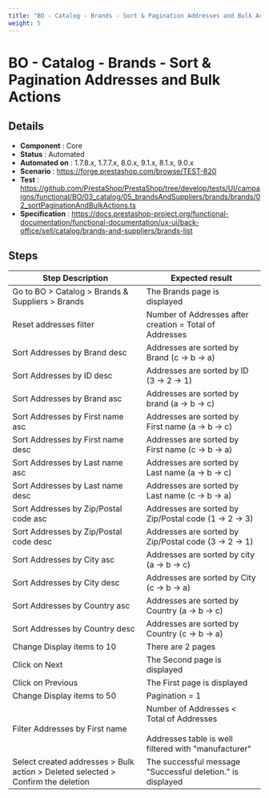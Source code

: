 ```yaml
---
title: "BO - Catalog - Brands - Sort & Pagination Addresses and Bulk Actions"
weight: 5
---
```


# BO - Catalog - Brands - Sort & Pagination Addresses and Bulk Actions
## Details
* **Component** : Core
* **Status** : Automated
* **Automated on** : 1.7.8.x, 1.7.7.x, 8.0.x, 9.1.x, 8.1.x, 9.0.x
* **Scenario** : https://forge.prestashop.com/browse/TEST-820
* **Test** : https://github.com/PrestaShop/PrestaShop/tree/develop/tests/UI/campaigns/functional/BO/03_catalog/05_brandsAndSuppliers/brands/brands/02_sortPaginationAndBulkActions.ts
* **Specification** : https://docs.prestashop-project.org/functional-documentation/functional-documentation/ux-ui/back-office/sell/catalog/brands-and-suppliers/brands-list

## Steps
| Step Description | Expected result |
| ----- | ----- |
| Go to BO > Catalog > Brands & Suppliers > Brands | The Brands page is displayed |
| Reset addresses filter | Number of Addresses after creation = Total of Addresses |
| Sort Addresses by Brand desc | Addresses are sorted by Brand (c -> b -> a) |
| Sort Addresses by ID desc | Addresses are sorted by ID (3 -> 2 -> 1) |
| Sort Addresses by Brand asc | Addresses are sorted by brand (a -> b -> c) |
| Sort Addresses by First name asc | Addresses are sorted by First name (a -> b -> c) |
| Sort Addresses by First name desc | Addresses are sorted by First name (c -> b -> a) |
| Sort Addresses by Last name asc | Addresses are sorted by Last name (a -> b -> c) |
| Sort Addresses by Last name desc | Addresses are sorted by Last name (c -> b -> a) |
| Sort Addresses by Zip/Postal code asc | Addresses are sorted by Zip/Postal code (1 -> 2 -> 3) |
| Sort Addresses by Zip/Postal code desc | Addresses are sorted by Zip/Postal code (3 -> 2 -> 1) |
| Sort Addresses by City asc | Addresses are sorted by city (a -> b -> c) |
| Sort Addresses by City desc | Addresses are sorted by City (c -> b -> a) |
| Sort Addresses by Country asc | Addresses are sorted by Country (a -> b -> c) |
| Sort Addresses by Country desc | Addresses are sorted by Country (c -> b -> a) |
| Change Display items to 10 | There are 2 pages |
| Click on Next | The Second page is displayed |
| Click on Previous | The First page is displayed |
| Change Display items to 50 | Pagination = 1 |
| Filter Addresses by First name | Number of Addresses < Total of Addresses<br><br>Addresses table is well filtered with "manufacturer" |
| Select created addresses > Bulk action > Deleted selected > Confirm the deletion | The successful message "Successful deletion." is displayed |
